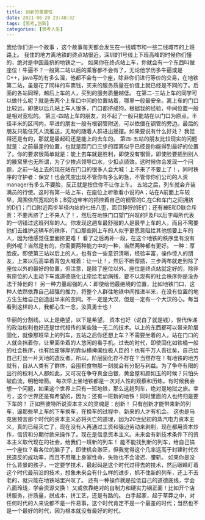 ```yaml
---
title: 创新的重要性
date: 2021-06-20 23:48:32
tags: [思考,创新]
categories: [思考人生]
---
```


我给你们讲一个故事<!-- more --> ，这个故事每天都会发生在一线城市和一些二线城市的上班路上。
我住的地方离地铁的终点站很近，深圳的1号线上下班高峰的时候你们懂的，绝对是中国最挤的地铁之一。
如果你在终点站上车，你就会有一个东西叫做座位！牛逼不？一般第二站以后的乘客都不会有了，无论他学历多牛逼或是C++，java写的有多么溜，他都不会有一个座，除非你们进行等价的交易，在地铁第二站，虽是花了同样的车票钱，买来的服务质量在价值上就已经是不同的了。后面的各站同理，越后上车的人，买到的服务质量越低。
在第二-三站上车的同学可以做什么呢？就是去两个上车口中间的位置站着，哪里一般最安全。离上车的门口比较远，即使以后几站上车人很多，门口都挤成狗，根据我的经验，中间位置一般是相对宽松的。
第三-四站上车的朋友，对不起了一般只能站在以门口为原点，半径半米的区间内，早进的朋友一般有根钢管附送，可以依偎在钢管的旁边。最后的朋友只能任凭人流推送，无助的随着人群进出摇摆。如果要说有什么好处？ 我觉得还是有的，那就是最起码还是能上的去车的。
第四-五站的朋友比较现实的问题就是：之前最差的位置，也就是距门口三步的距离似乎已经是你能得到最好的位置了。你的要求很简单就是：能上去车就是胜利，即使没有钢管，即使脸要插到别人的腋窝里也无所谓，为了少挨点领导口水，少扣点绩效。这时候你会发现一个问题，之前一站上去的现在站在门口的很多人会大喊：上不来了不要上了！，同时秩序的守护者：保安！也会凭空出现不管你有多么的急，不管你你们公司的人资manager有多么不要脸，反正就是按住你不让你上车。 
五站之后，列车就会齐装满员的行使。这时有第一站上车，在座位上听歌看小说的A；站在A前面上车较早，周围依然宽松的B；B旁边牢牢的把控着自己的钢管的C,在C和车门之间拥挤的D们；门口附近两步半径内站的七扭八歪，面目狰狞的E们；还有被E和D联合斥责：不要再挤了上不来人了！，然后在地铁门口望门兴叹的F及F以后字母所代表的一切错过这班列车的人。你发现这趟车最舒服的人是最早上车的人，而且不需要他们去维护这辆车的秩序，门口那些刚上车的人似乎更愿意阻拦其他想要上车的人，因为他感觉往里面挤更难！
看了之后再补一段，在这个地铁的秩序里有没有例外呢？当然是有的，你需要两种能力中的一种，当然两种都有更好。
一种：厚脸皮。即使第三站以后上的人，也有会一些意识清晰，经验丰富，操作惊人的朋友，上来以后高举着背包大喊着：让一让！，然后不断穿插，三步两布就走到除了座位以外的最好的位置，但注意，是除了座位以外。座位是终点站就定好的，除非有座位的人主动下车或道德感化让座给老幼病残，要不以现有的社会秩序你是没办法干掉他的！
另一种力量超强的人：即使给他最绝境的位置，比如地铁门口，这种人依然依靠自己超强的推力，将整个人群往地铁中间推进半米，在没有位置的地方生生给自己创造出半米的空间。不一定是大汉，但是一定有一个大汉的心。每当看到这样的人，我都心生一念，汝真勇士也！

华丽的分割线。以上是绝望，以下是希望。
资本也好（说白了就是钱），世代传递的政治权利也好还是世代相传的某些独一无二的技术。以上的东西都可以带来阶层固化，就像那班早上的列车，五站之后你还想上车？不需要坐着的人，站在门口的人就会挡着你，让里面坐着的人悠闲的看手机。过去的时代，即使固化如铁桶一般的社会秩序，也有脸皮够厚的靠纵横捭阖位极人臣的！也有千万人吾往矣，自己给自己打出一片天地的造反者。所以，阶层固化存不存在？当然存在！有地铁的地方就有，自从人类有了群体，会囤积食物那一刻就会有分配与利益。为了争夺有限的出行的权利人人都如此，又可况在争夺真金白银，黄金屋和颜如玉的时候？只怕头破血流，明枪暗箭。
每次早上坐地铁都是一次对人性的观察和历练。有时候我会想一个问题，如果这个世界上只有一班地铁，那么这趟列车，绝对是地狱之旅。幸亏，这个世界还是有希望的，因为：还有一班新的地铁！同时里面的人也终归是要下车的！
正如熊彼特所说资本主义的灵魂是：创新！ 只有创新才能带来新的列车，逼那些早上车的下车换车，在换车的过程中，新来的人才有机会。
这也是马克思预言那个时代的资本主义必将灭亡的道理，因为20世纪初的蒸汽电力资本主义，真的已经灭亡了，现在没有人再通过工资和强迫劳动来剥削，现在都用资本炒作，信贷和分期付款来操作了。现在是信息资本主义。未来会有新技术条件下的资本主义取代现在的社会，给我们一班新的列车！ 能不能找到新的列车，给自己搞一个座位？看各位的脑子了，即使机会渺茫，但我觉得这个几率远高于封建时代农民造反的成功率，而且不用赌上身家性命，失败也不会凌迟、腰斩。
如果你是没什么背景的孩子，一定要学技术，最起码是这个时代过得去的技术，然后眼睛盯着这个时代最前沿的技术，想象未来会有什么样的进步，抓不住新的列车，还上不去老的，就只能在地铁站里兴叹了。
还有一种操作就是拉低自己的道德底线，学会八面玲珑，学会资源交换！
又或依靠绝对的自制力和硬实力钢正面！比如开个店拼服务，拼质量，拼成本，拼工艺，还是有路的。
白手起家，起于草莽之中，对任何时代的人来说都不是一件易事，这个时代肯定不是一个最差的时代；当然也不是一个最好的时代，因为根本就没有最好的时代。